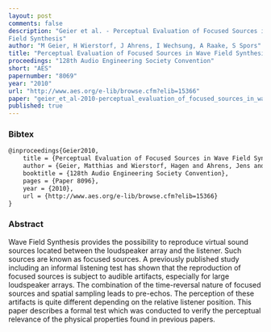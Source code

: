 ```yaml
---
layout: post
comments: false
description: "Geier et al. - Perceptual Evaluation of Focused Sources in Wave
Field Synthesis"
author: "M Geier, H Wierstorf, J Ahrens, I Wechsung, A Raake, S Spors"
title: "Perceptual Evaluation of Focused Sources in Wave Field Synthesis"
proceedings: "128th Audio Engineering Society Convention"
short: "AES"
papernumber: "8069"
year: "2010"
url: "http://www.aes.org/e-lib/browse.cfm?elib=15366"
paper: "geier_et_al-2010-perceptual_evaluation_of_focused_sources_in_wave_field_synthesis.pdf"
published: true
---
```


### Bibtex

```latex
@inproceedings{Geier2010,
  	title = {Perceptual Evaluation of Focused Sources in Wave Field Synthesis},
    author = {Geier, Matthias and Wierstorf, Hagen and Ahrens, Jens and Wechsung, Ina and Raake, Alexander and Spors, Sascha},
    booktitle = {128th Audio Engineering Society Convention},
    pages = {Paper 8096},
    year = {2010},
    url = {http://www.aes.org/e-lib/browse.cfm?elib=15366}
}
```

### Abstract

Wave Field Synthesis provides the possibility to reproduce virtual sound sources
located between the loudspeaker array and the listener. Such sources are known
as focused sources. A previously published study including an informal listening
test has shown that the reproduction of focused sources is subject to audible
artifacts, especially for large loudspeaker arrays. The combination of the
time-reversal nature of focused sources and spatial sampling leads to pre-echos.
The perception of these artifacts is quite different depending on the relative
listener position. This paper describes a formal test which was conducted to
verify the perceptual relevance of the physical properties found in previous
papers.
